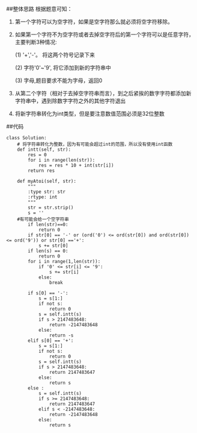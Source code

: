 ##整体思路
根据题意可知：
1. 第一个字符可以为空字符，如果是空字符那么就必须将空字符移除。
2. 如果第一个字符不为空字符或者去掉空字符后的第一个字符可以是任意字符，主要判断3种情况:

	(1) '+','-'。  将这两个符号记录下来
	
	(2) 字符'0'~'9', 将它添加到新的字符串中
	
	(3) 字母,题目要求不能为字母，返回0
	
3. 从第二个字符（相对于去掉空字符串而言），到之后紧挨的数字字符都添加新字符串中，遇到除数字字符之外的其他字符退出
4. 将新字符串转化为int类型，但是要注意数值范围必须是32位整数

##代码
```
class Solution:
    # 将字符串转化为整数，因为有可能会超过int的范围，所以没有使用int函数
    def intt(self, str):
        res = 0
        for i in range(len(str)):
            res = res * 10 + int(str[i])
        return res

    def myAtoi(self, str):
        """
        :type str: str
        :rtype: int
        """
        str = str.strip()
        s = ''
	#有可能会给一个空字符串
        if len(str)==0:
            return 0
        if str[0] == '-' or (ord('0') <= ord(str[0]) and ord(str[0]) <= ord('9')) or str[0] =='+':
            s += str[0]
        if len(s) == 0:
            return 0
        for i in range(1,len(str)):
            if '0' <= str[i] <= '9':
                s += str[i]
            else:
                break

        if s[0] == '-':
            s = s[1:]
            if not s:
                return 0
            s = self.intt(s)
            if s > 2147483648:
                return -2147483648
            else:
                return -s
        elif s[0] == '+':
            s = s[1:]
            if not s:
                return 0
            s = self.intt(s)
            if s > 2147483648:
                return 2147483647
            else:
                return s
        else :
            s = self.intt(s)
            if s >= 2147483648:
                return 2147483647
            elif s < -2147483648:
                return -2147483648
            else:
                return s

```

